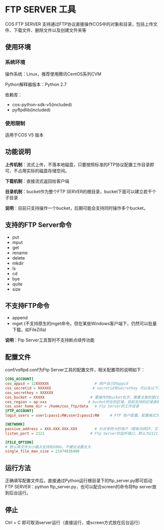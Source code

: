 # FTP SERVER 工具

COS FTP SERVER 支持通过FTP协议直接操作COS中的对象和目录，包括上传文件、下载文件、删除文件以及创建文件夹等

## 使用环境

### 系统环境

操作系统：Linux，推荐使用腾讯CentOS系列CVM

Python解释器版本：Python 2.7

依赖库：

- cos-python-sdk-v5(included)
- pyftpdlib(included)

### 使用限制

适用于COS V5 版本


## 功能说明

**上传机制**：流式上传，不落本地磁盘，只要按照标准的FTP协议配置工作目录即可，不占用实际的磁盘存储空间。

**下载机制**：直接流式返回给客户端

**目录机制**：bucket作为整个FTP SERVER的根目录，bucket下面可以建立若干个子目录

**说明**：目前只支持操作一个bucket，后期可能会支持同时操作多个bucket。

## 支持的FTP Server命令

- put
- mput
- get
- rename
- delete
- mkdir
- ls
- cd
- bye
- quite
- size

## 不支持FTP命令
- append
- mget (不支持原生的mget命令，但在某些Windows客户端下，仍然可以批量下载，如FileZilla)

**说明**：Ftp Server工具暂时不支持断点续传功能


## 配置文件

conf/vsftpd.conf为Ftp Server工具的配置文件，相关配置项的说明如下：

``` conf
[COS_ACCOUNT]
cos_appid = 12XXXXXX					 # 用户自己的appid
cos_secretid = XXXXXX					# secretid和secretkey 可以在以下地址获取：https://console.qcloud.com/capi
cos_secretkey = XXXXXX
cos_bucket = XXXXX					   # 要操作的bucket名字，需要注意的是COS V5控制台上的bucket采用了bucket-appid的命名方式，这里只填写bucket即可
cos_region = ap-xxx					  # bucket所在的区域，目前支持的区域请参照官方文档【适用于XML API部分】：https://www.qcloud.com/document/product/436/6224
cos_user_home_dir = /home/cos_ftp/data   # Ftp Server的工作目录
[FTP_ACCOUNT]
login_users = user1:pass1:RW;user2:pass2:RW     # FTP 账户配置。配置格式为“用户名:密码:读写权限”，多个账户用分号分割

[NETWORK]
passive_address = XXX.XXX.XXX.XXX        # 针对多网卡的用户（既有内网IP，又有外网IP），建议这里明确指定一个固定的IP地址
listen_port = 2121					   # Ftp Server的监听端口，默认为2121，注意防火墙需要放行该端口

[FILE_OPTION]
# 默认单文件大小最大支持到200G，不建议设置太大
single_file_max_size = 21474836480

```

## 运行方法

正确填写配置文件后，直接通过Python运行根目录下的ftp_server.py即可启动FTP SERVER：python ftp_server.py，也可以配合screen的命令将ftp server放到后台运行。

## 停止

Ctrl + C 即可取消server运行（直接运行，或screen方式放在后台运行）
